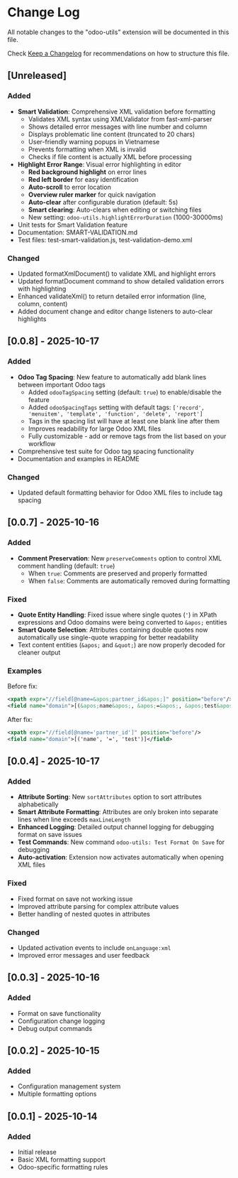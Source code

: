 # Change Log

All notable changes to the "odoo-utils" extension will be documented in this file.

Check [Keep a Changelog](http://keepachangelog.com/) for recommendations on how to structure this file.

## [Unreleased]

### Added
- **Smart Validation**: Comprehensive XML validation before formatting
  - Validates XML syntax using XMLValidator from fast-xml-parser
  - Shows detailed error messages with line number and column
  - Displays problematic line content (truncated to 20 chars)
  - User-friendly warning popups in Vietnamese
  - Prevents formatting when XML is invalid
  - Checks if file content is actually XML before processing
- **Highlight Error Range**: Visual error highlighting in editor
  - **Red background highlight** on error lines
  - **Red left border** for easy identification
  - **Auto-scroll** to error location
  - **Overview ruler marker** for quick navigation
  - **Auto-clear** after configurable duration (default: 5s)
  - **Smart clearing**: Auto-clears when editing or switching files
  - New setting: `odoo-utils.highlightErrorDuration` (1000-30000ms)
- Unit tests for Smart Validation feature
- Documentation: SMART-VALIDATION.md
- Test files: test-smart-validation.js, test-validation-demo.xml

### Changed
- Updated formatXmlDocument() to validate XML and highlight errors
- Updated formatDocument command to show detailed validation errors with highlighting
- Enhanced validateXml() to return detailed error information (line, column, content)
- Added document change and editor change listeners to auto-clear highlights

## [0.0.8] - 2025-10-17

### Added
- **Odoo Tag Spacing**: New feature to automatically add blank lines between important Odoo tags
  - Added `odooTagSpacing` setting (default: `true`) to enable/disable the feature
  - Added `odooSpacingTags` setting with default tags: `['record', 'menuitem', 'template', 'function', 'delete', 'report']`
  - Tags in the spacing list will have at least one blank line after them
  - Improves readability for large Odoo XML files
  - Fully customizable - add or remove tags from the list based on your workflow
- Comprehensive test suite for Odoo tag spacing functionality
- Documentation and examples in README

### Changed
- Updated default formatting behavior for Odoo XML files to include tag spacing

## [0.0.7] - 2025-10-16

### Added
- **Comment Preservation**: New `preserveComments` option to control XML comment handling (default: `true`)
  - When `true`: Comments are preserved and properly formatted
  - When `false`: Comments are automatically removed during formatting

### Fixed
- **Quote Entity Handling**: Fixed issue where single quotes (`'`) in XPath expressions and Odoo domains were being converted to `&apos;` entities
- **Smart Quote Selection**: Attributes containing double quotes now automatically use single-quote wrapping for better readability
- Text content entities (`&apos;` and `&quot;`) are now properly decoded for cleaner output

### Examples
Before fix:
```xml
<xpath expr="//field[@name=&apos;partner_id&apos;]" position="before"/>
<field name="domain">[(&apos;name&apos;, &apos;=&apos;, &apos;test&apos;)]</field>
```

After fix:
```xml
<xpath expr="//field[@name='partner_id']" position="before"/>
<field name="domain">[('name', '=', 'test')]</field>
```

## [0.0.4] - 2025-10-17

### Added
- **Attribute Sorting**: New `sortAttributes` option to sort attributes alphabetically
- **Smart Attribute Formatting**: Attributes are only broken into separate lines when line exceeds `maxLineLength`
- **Enhanced Logging**: Detailed output channel logging for debugging format on save issues
- **Test Commands**: New command `odoo-utils: Test Format On Save` for debugging
- **Auto-activation**: Extension now activates automatically when opening XML files

### Fixed
- Fixed format on save not working issue
- Improved attribute parsing for complex attribute values
- Better handling of nested quotes in attributes

### Changed
- Updated activation events to include `onLanguage:xml`
- Improved error messages and user feedback

## [0.0.3] - 2025-10-16

### Added
- Format on save functionality
- Configuration change logging
- Debug output commands

## [0.0.2] - 2025-10-15

### Added
- Configuration management system
- Multiple formatting options

## [0.0.1] - 2025-10-14

### Added
- Initial release
- Basic XML formatting support
- Odoo-specific formatting rules